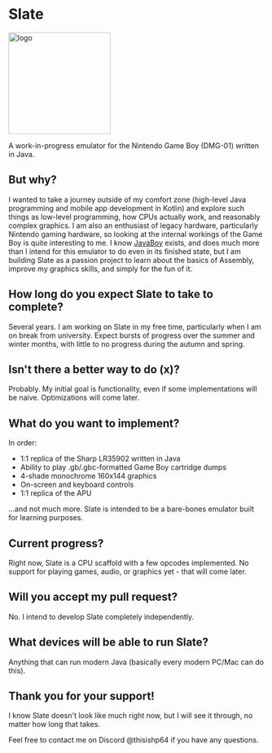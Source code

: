 # Slate
<img width="200" height="200" alt="logo" src="https://github.com/user-attachments/assets/9b48bf27-5887-4461-9461-2d04b0013d90" />

A work-in-progress emulator for the Nintendo Game Boy (DMG-01) written in Java.

## But why?
I wanted to take a journey outside of my comfort zone (high-level Java programming and mobile app development in Kotlin) and explore such things as low-level programming, how CPUs actually work, and reasonably complex graphics. I am also an enthusiast of legacy hardware, particularly Nintendo gaming hardware, so looking at the internal workings of the Game Boy is quite interesting to me. I know [JavaBoy](https://github.com/DidgeridooMH/JavaBoy) exists, and does much more than I intend for this emulator to do even in its finished state, but I am building Slate as a passion project to learn about the basics of Assembly, improve my graphics skills, and simply for the fun of it.

## How long do you expect Slate to take to complete?
Several years. I am working on Slate in my free time, particularly when I am on break from university. Expect bursts of progress over the summer and winter months, with little to no progress during the autumn and spring.

## Isn't there a better way to do (x)?
Probably. My initial goal is functionality, even if some implementations will be naive. Optimizations will come later.

## What do you want to implement?
In order:
- 1:1 replica of the Sharp LR35902 written in Java
- Ability to play .gb/.gbc-formatted Game Boy cartridge dumps
- 4-shade monochrome 160x144 graphics
- On-screen and keyboard controls
- 1:1 replica of the APU

...and not much more. Slate is intended to be a bare-bones emulator built for learning purposes.

## Current progress?
Right now, Slate is a CPU scaffold with a few opcodes implemented. No support for playing games, audio, or graphics yet - that will come later.

## Will you accept my pull request?
No. I intend to develop Slate completely independently.

## What devices will be able to run Slate?
Anything that can run modern Java (basically every modern PC/Mac can do this).

## Thank you for your support!

I know Slate doesn't look like much right now, but I will see it through, no matter how long that takes.

Feel free to contact me on Discord @thisishp64 if you have any questions.
